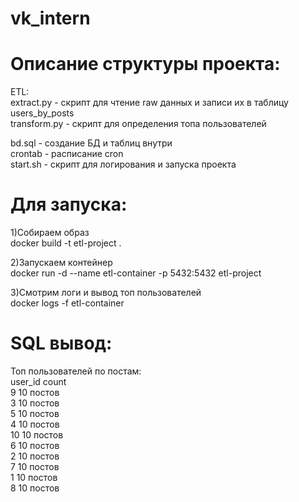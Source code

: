 # vk_intern
# Описание структуры проекта:
ETL:    
  extract.py - скрипт для чтение raw данных и записи их в таблицу users_by_posts    
  transform.py - скрипт для определения топа пользователей     
  
bd.sql - создание БД и таблиц внутри    
crontab - расписание cron    
start.sh - скрипт для логирования и запуска проекта    

# Для запуска:    
1)Собираем образ    
docker build -t etl-project .    

2)Запускаем контейнер   
docker run -d --name etl-container -p 5432:5432 etl-project    

3)Смотрим логи и вывод топ пользователей    
docker logs -f etl-container    

# SQL вывод:
Топ пользователей по постам:    
user_id count    
9 10 постов    
3 10 постов    
5 10 постов    
4 10 постов    
10 10 постов    
6 10 постов    
2 10 постов    
7 10 постов    
1 10 постов    
8 10 постов    
